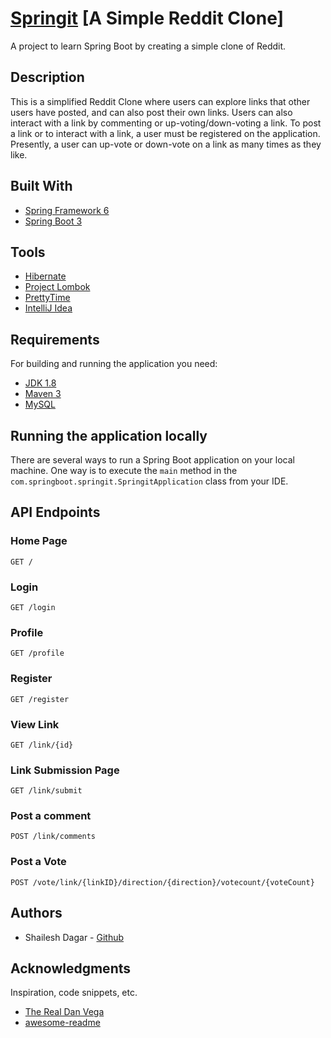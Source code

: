 # [Springit](http://springit-env.eba-wpccbtas.us-east-1.elasticbeanstalk.com/) [A Simple Reddit Clone]

A project to learn Spring Boot by creating a simple clone of Reddit.

## Description
This is a simplified Reddit Clone where users can explore links that other users have posted, and can also post their own links.
Users can also interact with a link by commenting or up-voting/down-voting a link. 
To post a link or to interact with a link, a user must be registered on the application.
Presently, a user can up-vote or down-vote on a link as many times as they like.

## Built With
* [Spring Framework 6](https://spring.io/projects/spring-framework)
* [Spring Boot 3](https://spring.io/projects/spring-boot)

## Tools
* [Hibernate](https://hibernate.org/orm/documentation/6.1/)
* [Project Lombok](https://projectlombok.org/)
* [PrettyTime](https://www.ocpsoft.org/prettytime/)
* [IntelliJ Idea](https://www.jetbrains.com/idea/)

## Requirements
For building and running the application you need:

- [JDK 1.8](http://www.oracle.com/technetwork/java/javase/downloads/jdk8-downloads-2133151.html)
- [Maven 3](https://maven.apache.org)
- [MySQL](https://www.mysql.com/)

## Running the application locally

There are several ways to run a Spring Boot application on your local machine. 
One way is to execute the `main` method in the `com.springboot.springit.SpringitApplication` class from your IDE.

## API Endpoints
### Home Page
```
GET /
```
### Login
```
GET /login
```
### Profile
```
GET /profile
```
### Register
```
GET /register
```
### View Link
```
GET /link/{id}
```
### Link Submission Page
```
GET /link/submit
```
### Post a comment
```
POST /link/comments
```
### Post a Vote
```
POST /vote/link/{linkID}/direction/{direction}/votecount/{voteCount}
```
## Authors

* Shailesh Dagar - [Github](https://github.com/ShaileshDagar)

## Acknowledgments

Inspiration, code snippets, etc.
* [The Real Dan Vega](http://www.therealdanvega.com)
* [awesome-readme](https://github.com/matiassingers/awesome-readme)